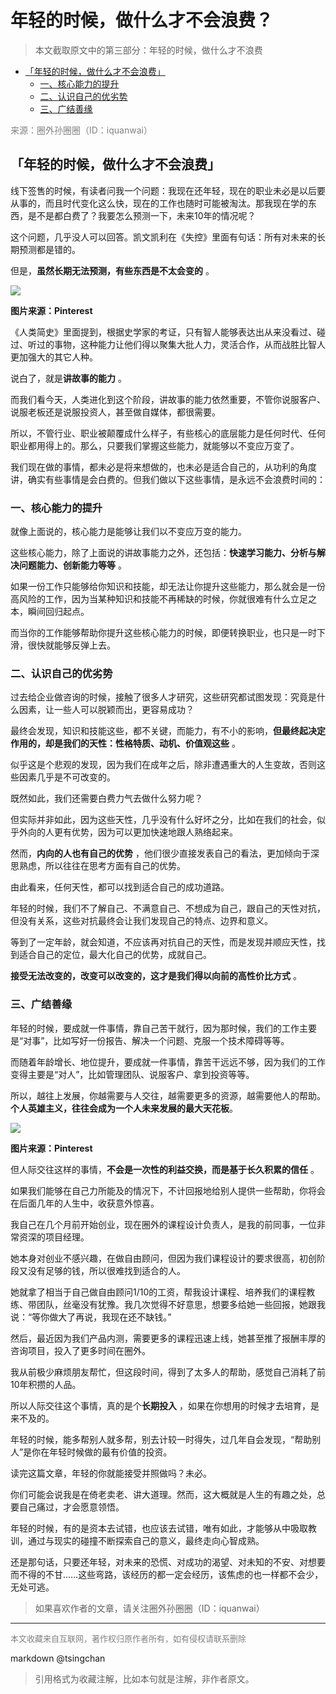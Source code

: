 年轻的时候，做什么才不会浪费？
===============

> 本文截取原文中的第三部分：年轻的时候，做什么才不浪费


- [「年轻的时候，做什么才不会浪费」](#年轻的时候做什么才不会浪费)
    - [一、核心能力的提升](#一核心能力的提升)
    - [二、认识自己的优劣势](#二认识自己的优劣势)
    - [三、广结善缘](#三广结善缘)


<font color="grey">来源：圈外孙圈圈（ID：iquanwai）</font>


## 「年轻的时候，做什么才不会浪费」



线下签售的时候，有读者问我一个问题：我现在还年轻，现在的职业未必是以后要从事的，而且时代变化这么快，现在的工作也随时可能被淘汰。那我现在学的东西，是不是都白费了？我要怎么预测一下，未来10年的情况呢？



这个问题，几乎没人可以回答。凯文凯利在《失控》里面有句话：所有对未来的长期预测都是错的。



但是，**虽然长期无法预测，有些东西是不太会变的** 。



![](https://mmbiz.qpic.cn/mmbiz_png/5UWNEiaNBic9K7w8yXyVJQzleGyGibhAAL2Muo37In1ZKwy6BYuwPMapG4Qn5QVNQG5E353QkcAzlvt86jhXPlygQ/640?wx_fmt=png)

**图片来源：Pinterest**



《人类简史》里面提到，根据史学家的考证，只有智人能够表达出从来没看过、碰过、听过的事物，这种能力让他们得以聚集大批人力，灵活合作，从而战胜比智人更加强大的其它人种。



说白了，就是**讲故事的能力** 。



而我们看今天，人类进化到这个阶段，讲故事的能力依然重要，不管你说服客户、说服老板还是说服投资人，甚至做自媒体，都很需要。



所以，不管行业、职业被颠覆成什么样子，有些核心的底层能力是任何时代、任何职业都用得上的。那么，只要我们掌握这些能力，就能够以不变应万变了。



我们现在做的事情，都未必是将来想做的，也未必是适合自己的，从功利的角度讲，确实有些事情是会白费的。但我们做以下这些事情，是永远不会浪费时间的：



### 一、核心能力的提升



就像上面说的，核心能力是能够让我们以不变应万变的能力。



这些核心能力，除了上面说的讲故事能力之外，还包括：**快速学习能力、分析与解决问题能力、创新能力等等** 。



如果一份工作只能够给你知识和技能，却无法让你提升这些能力，那么就会是一份高风险的工作，因为当某种知识和技能不再稀缺的时候，你就很难有什么立足之本，瞬间回归起点。



而当你的工作能够帮助你提升这些核心能力的时候，即便转换职业，也只是一时下滑，很快就能够反弹上去。



### 二、认识自己的优劣势



过去给企业做咨询的时候，接触了很多人才研究，这些研究都试图发现：究竟是什么因素，让一些人可以脱颖而出，更容易成功？



最终会发现，知识和技能这些，都不关键，而能力，有不小的影响，**但最终起决定作用的，却是我们的天性：性格特质、动机、价值观这些** 。



似乎这是个悲观的发现，因为我们在成年之后，除非遭遇重大的人生变故，否则这些因素几乎是不可改变的。



既然如此，我们还需要白费力气去做什么努力呢？



但实际并非如此，因为这些天性，几乎没有什么好坏之分，比如在我们的社会，似乎外向的人更有优势，因为可以更加快速地跟人熟络起来。



然而，**内向的人也有自己的优势** ，他们很少直接发表自己的看法，更加倾向于深思熟虑，所以往往在思考方面有自己的优势。



由此看来，任何天性，都可以找到适合自己的成功道路。



年轻的时候，我们不了解自己、不满意自己、不想成为自己，跟自己的天性对抗，但没有关系，这些对抗最终会让我们发现自己的特点、边界和意义。



等到了一定年龄，就会知道，不应该再对抗自己的天性，而是发现并顺应天性，找到适合自己的定位，最大化自己的优势，成就自己。



**接受无法改变的，改变可以改变的，这才是我们得以向前的高性价比方式** 。



### 三、广结善缘



年轻的时候，要成就一件事情，靠自己苦干就行，因为那时候，我们的工作主要是“对事”，比如写好一份报告、解决一个问题、克服一个技术障碍等等。



而随着年龄增长、地位提升，要成就一件事情，靠苦干远远不够，因为我们的工作变得主要是“对人”，比如管理团队、说服客户、拿到投资等等。



所以，越往上发展，你越需要与人交往，越需要更多的资源，越需要他人的帮助。**个人英雄主义，往往会成为一个人未来发展的最大天花板**。



![](https://mmbiz.qpic.cn/mmbiz_png/5UWNEiaNBic9KosjL8O89Crc82BibhOJfg3fdyrpqdZ35gJlic19Nbib23DCpmSd94SVVEEkmXLHaKGMFIfE3gtHRVw/640?wx_fmt=png)

**图片来源：Pinterest**



但人际交往这样的事情，**不会是一次性的利益交换，而是基于长久积累的信任** 。



如果我们能够在自己力所能及的情况下，不计回报地给别人提供一些帮助，你将会在后面几年的人生中，收获意外惊喜。



我自己在几个月前开始创业，现在圈外的课程设计负责人，是我的前同事，一位非常资深的项目经理。



她本身对创业不感兴趣，在做自由顾问，但因为我们课程设计的要求很高，初创阶段又没有足够的钱，所以很难找到适合的人。



她就拿了相当于自己做自由顾问1/10的工资，帮我设计课程、培养我们的课程教练、带团队，丝毫没有犹豫。我几次觉得不好意思，想要多给她一些回报，她跟我说：“等你做大了再说，我现在还不缺钱。”



然后，最近因为我们产品内测，需要更多的课程迅速上线，她甚至推了报酬丰厚的咨询项目，投入了更多时间在圈外。



我从前极少麻烦朋友帮忙，但这段时间，得到了太多人的帮助，感觉自己消耗了前10年积攒的人品。



所以人际交往这个事情，真的是个**长期投入** ，如果在你想用的时候才去培育，是来不及的。



年轻的时候，能多帮别人就多帮，别去计较一时得失，过几年自会发现，“帮助别人”是你在年轻时候做的最有价值的投资。



读完这篇文章，年轻的你就能接受并照做吗？未必。



你们可能会说我是在倚老卖老、讲大道理。然而，这大概就是人生的有趣之处，总要自己痛过，才会愿意领悟。



年轻的时候，有的是资本去试错，也应该去试错，唯有如此，才能够从中吸取教训，通过与现实的碰撞不断探索自己的意义，最终走向心智成熟。



还是那句话，只要还年轻，对未来的恐慌、对成功的渴望、对未知的不安、对想要而不得的不甘……这些弯路，该经历的都一定会经历，该焦虑的也一样都不会少，无处可逃。

> 如果喜欢作者的文章，请关注圈外孙圈圈（ID：iquanwai）

----
<font size=2 color='grey'>本文收藏来自互联网，著作权归原作者所有，如有侵权请联系删除</font>

markdown @tsingchan 

> 引用格式为收藏注解，比如本句就是注解，非作者原文。
